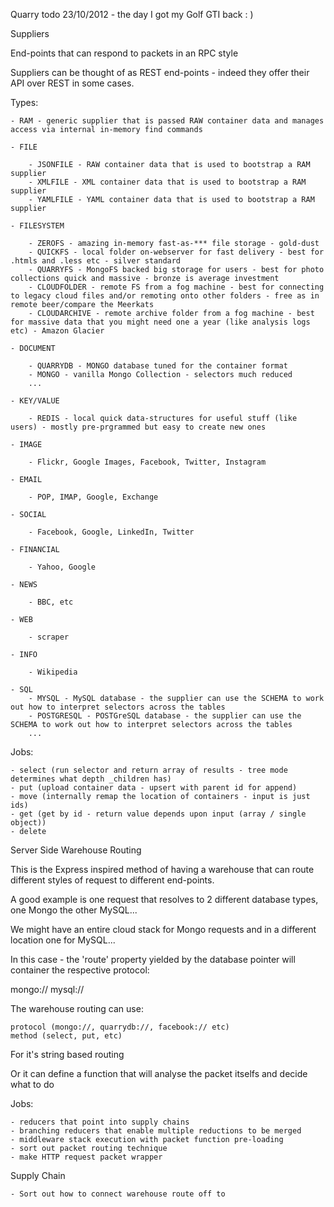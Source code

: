 Quarry todo 23/10/2012 - the day I got my Golf GTI back : )

Suppliers

End-points that can respond to packets in an RPC style

Suppliers can be thought of as REST end-points - indeed they offer their API over REST in some cases.

Types:

	- RAM - generic supplier that is passed RAW container data and manages access via internal in-memory find commands

	- FILE

		- JSONFILE - RAW container data that is used to bootstrap a RAM supplier
		- XMLFILE - XML container data that is used to bootstrap a RAM supplier
		- YAMLFILE - YAML container data that is used to bootstrap a RAM supplier

	- FILESYSTEM

		- ZEROFS - amazing in-memory fast-as-*** file storage - gold-dust
		- QUICKFS - local folder on-webserver for fast delivery - best for .htmls and .less etc - silver standard
		- QUARRYFS - MongoFS backed big storage for users - best for photo collections quick and massive - bronze is average investment
		- CLOUDFOLDER - remote FS from a fog machine - best for connecting to legacy cloud files and/or remoting onto other folders - free as in remote beer/compare the Meerkats
		- CLOUDARCHIVE - remote archive folder from a fog machine - best for massive data that you might need one a year (like analysis logs etc) - Amazon Glacier

	- DOCUMENT

		- QUARRYDB - MONGO database tuned for the container format
		- MONGO - vanilla Mongo Collection - selectors much reduced
		...

	- KEY/VALUE

		- REDIS - local quick data-structures for useful stuff (like users) - mostly pre-prgrammed but easy to create new ones

	- IMAGE

		- Flickr, Google Images, Facebook, Twitter, Instagram

	- EMAIL

		- POP, IMAP, Google, Exchange

	- SOCIAL

		- Facebook, Google, LinkedIn, Twitter

	- FINANCIAL

		- Yahoo, Google

	- NEWS

		- BBC, etc

	- WEB

		- scraper

	- INFO

		- Wikipedia

	- SQL
		- MYSQL - MySQL database - the supplier can use the SCHEMA to work out how to interpret selectors across the tables
		- POSTGRESQL - POSTGreSQL database - the supplier can use the SCHEMA to work out how to interpret selectors across the tables
		...

Jobs:

	- select (run selector and return array of results - tree mode determines what depth _children has)
	- put (upload container data - upsert with parent id for append)
	- move (internally remap the location of containers - input is just ids)
	- get (get by id - return value depends upon input (array / single object))
	- delete

Server Side Warehouse Routing

This is the Express inspired method of having a warehouse that can route different styles of request to different end-points.

A good example is one request that resolves to 2 different database types, one Mongo the other MySQL...

We might have an entire cloud stack for Mongo requests and in a different location one for MySQL...

In this case - the 'route' property yielded by the database pointer will container the respective protocol:

mongo://
mysql://

The warehouse routing can use:

	protocol (mongo://, quarrydb://, facebook:// etc)
	method (select, put, etc)

For it's string based routing

Or it can define a function that will analyse the packet itselfs and decide what to do

Jobs:
	
	- reducers that point into supply chains
	- branching reducers that enable multiple reductions to be merged
	- middleware stack execution with packet function pre-loading
	- sort out packet routing technique
	- make HTTP request packet wrapper

Supply Chain

	- Sort out how to connect warehouse route off to 



